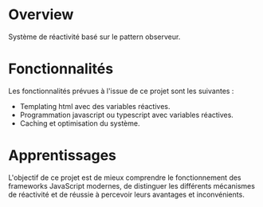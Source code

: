 # Overview

Système de réactivité basé sur le pattern observeur.

# Fonctionnalités

Les fonctionnalités prévues à l'issue de ce projet sont les suivantes : 
- Templating html avec des variables réactives.
- Programmation javascript ou typescript avec variables réactives.
- Caching et optimisation du système.

# Apprentissages

L'objectif de ce projet est de mieux comprendre le fonctionnement des frameworks JavaScript modernes, de distinguer les différents mécanismes de réactivité et de réussie à percevoir leurs avantages et inconvénients.
